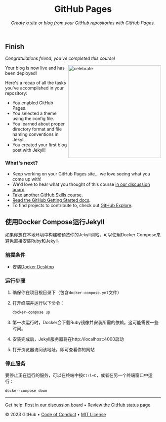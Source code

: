 <header>

<!--
  <<< Author notes: Course header >>>
  Include a 1280×640 image, course title in sentence case, and a concise description in emphasis.
  In your repository settings: enable template repository, add your 1280×640 social image, auto delete head branches.
  Add your open source license, GitHub uses MIT license.
-->

# GitHub Pages

_Create a site or blog from your GitHub repositories with GitHub Pages._

</header>

<!--
  <<< Author notes: Finish >>>
  Review what we learned, ask for feedback, provide next steps.
-->

## Finish

_Congratulations friend, you've completed this course!_

<img src=https://octodex.github.com/images/constructocat2.jpg alt=celebrate width=300 align=right>

Your blog is now live and has been deployed!

Here's a recap of all the tasks you've accomplished in your repository:

- You enabled GitHub Pages.
- You selected a theme using the config file.
- You learned about proper directory format and file naming conventions in Jekyll.
- You created your first blog post with Jekyll!

### What's next?

- Keep working on your GitHub Pages site... we love seeing what you come up with!
- We'd love to hear what you thought of this course [in our discussion board](https://github.com/orgs/skills/discussions/categories/github-pages).
- [Take another GitHub Skills course](https://github.com/skills).
- [Read the GitHub Getting Started docs](https://docs.github.com/en/get-started).
- To find projects to contribute to, check out [GitHub Explore](https://github.com/explore).

<footer>

<!--
  <<< Author notes: Footer >>>
  Add a link to get support, GitHub status page, code of conduct, license link.
-->

## 使用Docker Compose运行Jekyll

如果你想在本地环境中构建和预览你的Jekyll网站，可以使用Docker Compose来避免直接安装Ruby和Jekyll。

### 前提条件
- 安装[Docker Desktop](https://www.docker.com/products/docker-desktop)

### 运行步骤
1. 确保你在项目根目录下（包含`docker-compose.yml`文件）
2. 打开终端并运行以下命令：

   ```bash
   docker-compose up
   ```

3. 第一次运行时，Docker会下载Ruby镜像并安装所需的依赖。这可能需要一些时间。
4. 安装完成后，Jekyll服务器将在http://localhost:4000启动
5. 打开浏览器访问该地址，即可查看你的网站

### 停止服务
要停止正在运行的服务，可以在终端中按`Ctrl+C`，或者在另一个终端窗口中运行：

```bash
docker-compose down
```

---

Get help: [Post in our discussion board](https://github.com/orgs/skills/discussions/categories/github-pages) &bull; [Review the GitHub status page](https://www.githubstatus.com/)

&copy; 2023 GitHub &bull; [Code of Conduct](https://www.contributor-covenant.org/version/2/1/code_of_conduct/code_of_conduct.md) &bull; [MIT License](https://gh.io/mit)

</footer>